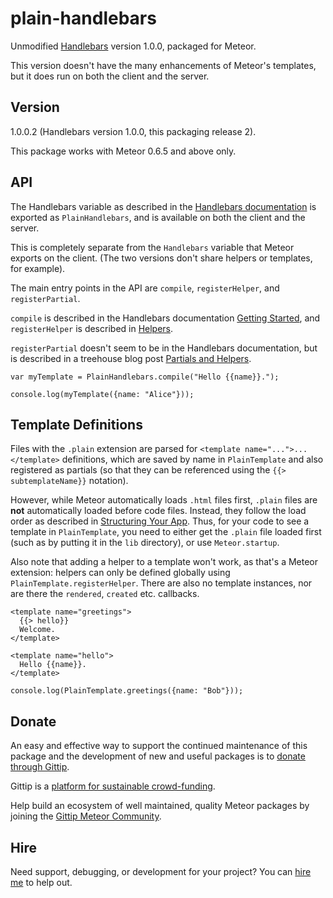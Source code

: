 # plain-handlebars

Unmodified [Handlebars](http://handlebarsjs.com/) version 1.0.0,
packaged for Meteor.

This version doesn't have the many enhancements of Meteor's templates,
but it does run on both the client and the server.


## Version

1.0.0.2  (Handlebars version 1.0.0, this packaging release 2).

This package works with Meteor 0.6.5 and above only.


## API

The Handlebars variable as described in the [Handlebars
documentation](http://handlebarsjs.com/) is exported as
`PlainHandlebars`, and is available on both the client and the server.

This is completely separate from the `Handlebars` variable that Meteor
exports on the client.  (The two versions don't share helpers or
templates, for example).

The main entry points in the API are `compile`, `registerHelper`,
and `registerPartial`.

`compile` is described in the Handlebars documentation
[Getting Started](http://handlebarsjs.com/#getting-started), and
`registerHelper` is described in
[Helpers](http://handlebarsjs.com/#helpers).

`registerPartial` doesn't seem to be in the Handlebars documentation,
but is described in a treehouse blog post
[Partials and
Helpers](http://blog.teamtreehouse.com/handlebars-js-part-2-partials-and-helpers).

```
var myTemplate = PlainHandlebars.compile("Hello {{name}}.");

console.log(myTemplate({name: "Alice"}));
```

## Template Definitions

Files with the `.plain` extension are parsed for
`<template name="...">...</template>` definitions, which are saved by
name in `PlainTemplate` and also registered as partials (so that they
can be referenced using the `{{> subtemplateName}}` notation).

However, while Meteor automatically loads `.html` files first,
`.plain` files are **not** automatically loaded before code files.
Instead, they follow the load order as described in [Structuring Your
App](http://docs.meteor.com/#structuringyourapp).  Thus, for your code
to see a template in `PlainTemplate`, you need to either get the
`.plain` file loaded first (such as by putting it in the `lib`
directory), or use `Meteor.startup`.

Also note that adding a helper to a template won't work, as that's a
Meteor extension: helpers can only be defined globally using
`PlainTemplate.registerHelper`.  There are also no template instances,
nor are there the `rendered`, `created` etc. callbacks.

```
<template name="greetings">
  {{> hello}}
  Welcome.
</template>

<template name="hello">
  Hello {{name}}.
</template>
```

```
console.log(PlainTemplate.greetings({name: "Bob"}));
```


## Donate

An easy and effective way to support the continued maintenance of this
package and the development of new and useful packages is to [donate
through Gittip](https://www.gittip.com/awwx/).

Gittip is a [platform for sustainable
crowd-funding](https://www.gittip.com/about/faq.html).

Help build an ecosystem of well maintained, quality Meteor packages by
joining the
[Gittip Meteor Community](https://www.gittip.com/for/meteor/).


## Hire

Need support, debugging, or development for your project?  You can
[hire me](http://awwx.ws/hire-me) to help out.
